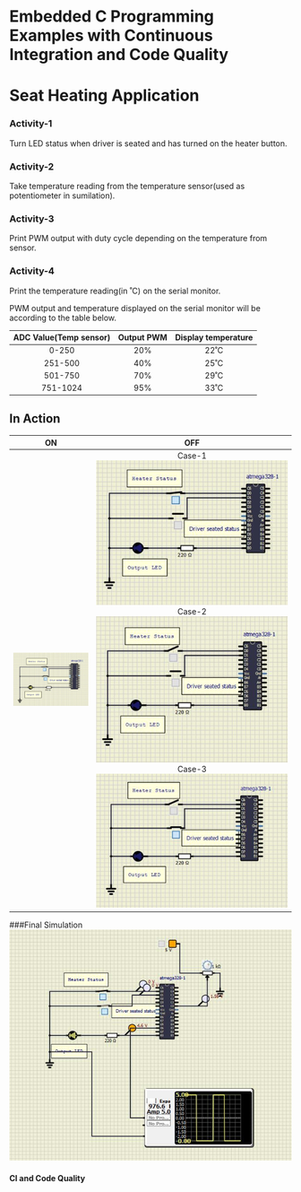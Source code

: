 # Embedded C Programming Examples with Continuous Integration and Code Quality

# Seat Heating Application 

### Activity-1
Turn LED status when driver is seated and has turned on the heater button.

### Activity-2
Take temperature reading from the temperature sensor(used as potentiometer in sumilation).

### Activity-3 
Print PWM output with duty cycle depending on the temperature from sensor.

### Activity-4
Print the temperature reading(in ˚C) on the serial monitor.

PWM output and temperature displayed on the serial monitor will be according to the table below.

| ADC Value(Temp sensor) | Output PWM |  Display temperature |
|:----------------------------:|:---------------:|:-----------------------:|
|  0-250 | 20% | 22˚C |
| 251-500 | 40% | 25˚C |
| 501-750 | 70% | 29˚C |
| 751-1024 | 95% | 33˚C |

## In Action
|ON|OFF|
|:--:|:--:|
|![ON](simulation/LED_ON.JPG)|Case-1![OFF](simulation/Case-1_LED_OFF.JPG) Case-2 ![OFF](simulation/Case-2_LED_OFF.JPG) Case-3 ![OFF](simulation/Case-3_LED_OFF.JPG)|

###Final Simulation
![Final Output](simulation/final_output.JPG)
#### CI and Code Quality


